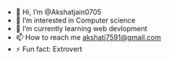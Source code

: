 - 👋 Hi, I’m @Akshatjain0705
- 👀 I’m interested in Computer science
- 🌱 I’m currently learning web devlopment 
- 📫 How to reach me akshatj7591@gmail.com
- ⚡ Fun fact: Extrovert

<!---
Akshatjain0705/Akshatjain0705 is a ✨ special ✨ repository because its `README.md` (this file) appears on your GitHub profile.
You can click the Preview link to take a look at your changes.
--->
